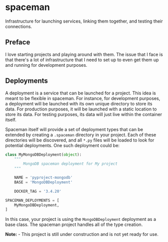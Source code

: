 # spaceman

Infrastructure for launching services, linking them together, and testing their
connections.

## Preface

I love starting projects and playing around with them. The issue that I face is
that there's a lot of infrastructure that I need to set up to even get them up
and running for development purposes.

## Deployments

A deployment is a service that can be launched for a project. This idea is meant
to be flexible in spaceman. For instance, for development purposes, a deployment
will be launched with its own unique directory to store its data. For production
purposes, it will be launched with a static location to store its data. For
testing purposes, its data will just live within the container itself.

Spaceman itself will provide a set of deployment types that can be extended by
creating a `.spaceman` directory in your project. Each of these directories
will be discovered, and all `*.py` files will be loaded to look for potential
deployments. One such deployment could be:

```python
class MyMongoDBDeployment(object):
    """
        MongoDB spaceman deployment for My project
    """

    NAME = 'pyproject-mongodb'
    BASE = 'MongoDBDeployment'

    DOCKER_TAG = '3.4.20'

SPACEMAN_DEPLOYMENTS = [
    MyMongoDBDeployment,
]
```

In this case, your project is using the `MongoDBDeployment` deployment as a base
class. The spaceman project handles all of the type creation.

**Note:** - This project is still under construction and is not yet ready for use.
